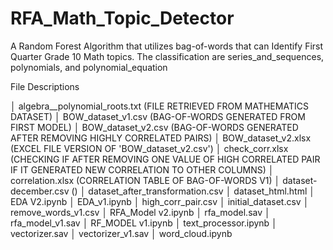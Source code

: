 # RFA_Math_Topic_Detector
A Random Forest Algorithm that utilizes bag-of-words that can Identify First Quarter Grade 10 Math topics. The classification are series_and_sequences, polynomials, and polynomial_equation

File Descriptions

│   algebra__polynomial_roots.txt (FILE RETRIEVED FROM MATHEMATICS DATASET)
│   BOW_dataset_v1.csv (BAG-OF-WORDS GENERATED FROM FIRST MODEL)
│   BOW_dataset_v2.csv (BAG-OF-WORDS GENERATED AFTER REMOVING HIGHLY CORRELATED PAIRS)
│   BOW_dataset_v2.xlsx (EXCEL FILE VERSION OF 'BOW_dataset_v2.csv')
│   check_corr.xlsx (CHECKING IF AFTER REMOVING ONE VALUE OF HIGH CORRELATED PAIR IF IT GENERATED NEW CORRELATION TO OTHER COLUMNS)
│   correlation.xlsx (CORRELATION TABLE OF BAG-OF-WORDS V1)
│   dataset-december.csv ()
│   dataset_after_transformation.csv
│   dataset_html.html
│   EDA V2.ipynb
│   EDA_v1.ipynb
│   high_corr_pair.csv
│   initial_dataset.csv
│   remove_words_v1.csv
│   RFA_Model v2.ipynb
│   rfa_model.sav
│   rfa_model_v1.sav
│   RF_MODEL v1.ipynb
│   text_processor.ipynb
│   vectorizer.sav
│   vectorizer_v1.sav
│   word_cloud.ipynb
